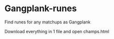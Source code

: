 # Gangplank-runes
Find runes for any matchups as Gangplank

Download everything in 1 file and open champs.html
